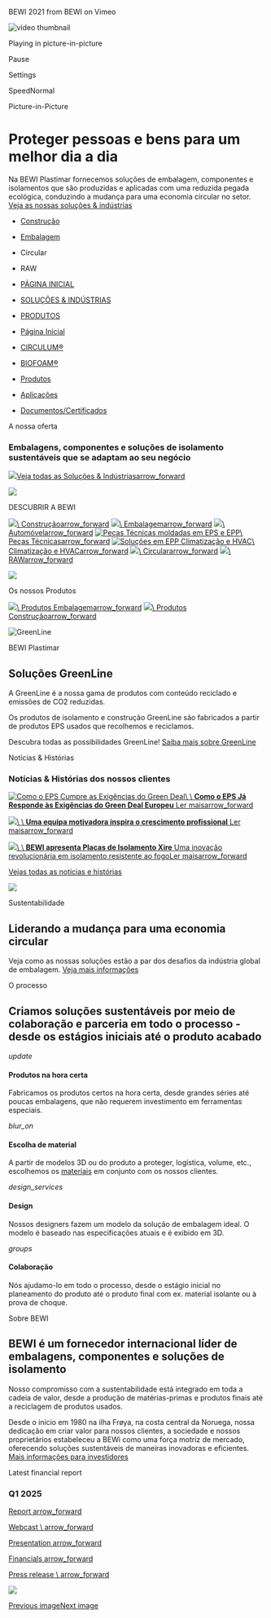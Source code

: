 BEWI 2021 from BEWI on Vimeo

![video thumbnail](https://i.vimeocdn.com/video/1302436707-127c79a175584cd7d7254c13233a07af644b1ee985ec696d1?mw=80&q=85)

Playing in picture-in-picture

Pause

Settings

SpeedNormal

Picture-in-Picture

# Proteger pessoas e bens para um melhor dia a dia

Na BEWI Plastimar fornecemos soluções de embalagem, componentes e isolamentos que são produzidas e aplicadas com uma reduzida pegada ecológica, conduzindo a mudança para uma economia circular no setor. [Veja as nossas soluções & indústrias](https://bewi.com/solucoes-industrial/?lang=pt-pt)

- [Construção](https://bewi.com/construcao/?lang=pt-pt)
- [Embalagem](https://bewi.com/embalagem?lang=pt-pt)
- Circular

- RAW


- [PÁGINA INICIAL](https://bewi.com/circular?lang=pt-pt)
- [SOLUÇÕES & INDÚSTRIAS](https://bewi.com/solucoes-industrias?lang=pt-pt#circular)
- [PRODUTOS](https://bewi.com/circular/produtos/?lang=pt-pt)

- [Página Inicial](https://bewi.com/raw/)
- [CIRCULUM®](https://bewi.com/raw/circulum/)
- [BIOFOAM®](https://bewi.com/products/biofoam?lang=pt-pt)
- [Produtos](https://bewi.com/all-products/)
- [Aplicações](https://bewi.com/by-application/)
- [Documentos/Certificados](https://bewi.com/documentation/documents-raw/)

A nossa oferta

### Embalagens, componentes e soluções de isolamento sustentáveis ​​que se adaptam ao seu negócio

![](https://bewi.com/wp-content/uploads/2021/01/Solutions.jpg)[Veja todas as Soluções & Indústriasarrow\_forward](https://bewi.com/solucoes-industrial/?lang=pt-pt)

![](https://bewi.com/wp-content/uploads/2021/01/BG.jpg)

DESCUBRIR A BEWI

[![](https://bewi.com/wp-content/uploads/2021/06/IMG_9940-1-scaled.jpg)\\
Construçãoarrow\_forward](https://bewi.com/construcao/?lang=pt-pt) [![](https://bewi.com/wp-content/uploads/2021/12/bewi-6930-edit-scaled.jpg)\\
Embalagemarrow\_forward](https://bewi.com/embalagem/?lang=pt-pt) [![](https://bewi.com/wp-content/uploads/2021/04/IMG_6856-scaled.jpg)\\
Automóvelarrow\_forward](https://bewi.com/solucoes-industrial/automovel?lang=pt-pt) [![Peças Técnicas moldadas em EPS e EPP](https://bewi.com/wp-content/uploads/2021/02/All-products.jpg)\\
Peças Técnicasarrow\_forward](https://bewi.com/solutions-industries/pecas-tecnicas?lang=pt-pt) [![Soluções em EPP Climatização e HVAC](https://bewi.com/wp-content/uploads/2021/02/HVAC.jpg)\\
Climatização e HVACarrow\_forward](https://bewi.com/solucoes-industrias/climatizacao-hvac?lang=pt-pt) [![](https://bewi.com/wp-content/uploads/2021/02/IMG_1195.jpg)\\
Circulararrow\_forward](https://bewi.com/circular/?lang=pt-pt) [![](https://bewi.com/wp-content/uploads/2021/03/press-image-1.jpg)\\
RAWarrow\_forward](https://bewi.com/raw/?lang=pt-pt)

![](https://bewi.com/wp-content/uploads/2024/06/IMG_5134-scaled.jpg)

Os nossos Produtos

[![](https://bewi.com/wp-content/uploads/2021/12/bewi-6930-edit-scaled.jpg)\\
Produtos Embalagemarrow\_forward](https://bewi.com/embalagem/produtos?lang=pt-pt) [![](https://bewi.com/wp-content/uploads/2021/06/IMG_9940-1-scaled.jpg)\\
Produtos Construçãoarrow\_forward](https://bewi.com/construcao/products?lang=pt-pt)

![GreenLine](https://bewi.com/wp-content/uploads/2024/06/IMG_7393.jpg)

BEWI Plastimar

## Soluções GreenLine

A GreenLine é a nossa gama de produtos com conteúdo reciclado e emissões de CO2 reduzidas.

Os produtos de isolamento e construção GreenLine são fabricados a partir de produtos EPS usados que recolhemos e reciclamos.

Descubra todas as possibilidades GreenLine! [Saiba mais sobre GreenLine](https://bewi.com/greenline/?lang=pt-pt)

Notícias & Histórias

### Notícias & Histórias dos nossos clientes

[![Como o EPS Cumpre as Exigências do Green Deal](https://bewi.com/wp-content/uploads/2025/05/DALL%C2%B7E-2025-05-15-17.03.58-An-eco-friendly-and-modern-illustration-for-a-blog-article-titled-How-EPS-Meets-the-Green-Deal-Requirements.-The-scene-should-include-sustainable-co.webp)\\
\\
**Como o EPS Já Responde às Exigências do Green Deal Europeu** Ler maisarrow\_forward](https://bewi.com/news/como-o-eps-ja-responde-as-exigencias-do-green-deal-europeu?lang=pt-pt)

[![](https://bewi.com/wp-content/uploads/2025/01/Helena-Manka-scaled.jpg)\\
\\
**Uma equipa motivadora inspira o crescimento profissional** Ler maisarrow\_forward](https://bewi.com/news/a-motivating-team-inspire-professional-growth?lang=pt-pt)

[![](https://bewi.com/wp-content/uploads/2024/11/Xire-board-fire-scaled.jpg)\\
\\
**BEWI apresenta Placas de Isolamento Xire** Uma inovação revolucionária em isolamento resistente ao fogoLer maisarrow\_forward](https://bewi.com/news/bewi-introduces-xire?lang=pt-pt)

[Vejas todas as notícias e histórias](https://bewi.com/newsroom/?lang=pt-pt)

![](https://bewi.com/wp-content/uploads/2021/01/Sustainability.jpg)

Sustentabilidade

## Liderando a mudança para uma economia circular

Veja como as nossas soluções estão a par dos desafios da indústria global de embalagem. [Veja mais informações](http://bewi.com/sustainability/?lang=pt-pt)

O processo

## Criamos soluções sustentáveis ​​por meio de colaboração e parceria em todo o processo - desde os estágios iniciais até o produto acabado

_update_

#### Produtos na hora certa

Fabricamos os produtos certos na hora certa, desde grandes séries até poucas embalagens, que não requerem investimento em ferramentas especiais.

_blur\_on_

#### Escolha de material

A partir de modelos 3D ou do produto a proteger, logística, volume, etc., escolhemos os [materiais](https://bewi.com/material/?lang=pt-pt) em conjunto com os nossos clientes.

_design\_services_

#### Design

Nossos designers fazem um modelo da solução de embalagem ideal. O modelo é baseado nas especificações atuais e é exibido em 3D.

_groups_

#### Colaboração

Nós ajudamo-lo em todo o processo, desde o estágio inicial no planeamento do produto até o produto final com ex. material isolante ou à prova de choque.

Sobre BEWI

## BEWI é um fornecedor internacional líder de embalagens, componentes e soluções de isolamento

Nosso compromisso com a sustentabilidade está integrado em toda a cadeia de valor, desde a produção de matérias-primas e produtos finais até a reciclagem de produtos usados.

Desde o início em 1980 na ilha Frøya, na costa central da Noruega, nossa dedicação em criar valor para nossos clientes, a sociedade e nossos proprietários estabeleceu a BEWi como uma força motriz de mercado, oferecendo soluções sustentáveis ​​de maneiras inovadoras e eficientes.
[Mais informações para investidores](http://bewi.com/investors/)

Latest financial report

### Q1 2025

[Report arrow\_forward](https://bewi.com/wp-content/uploads/2025/05/BEWI-Q1-2025-report.pdf)

[Webcast \\
arrow\_forward](https://bewi.com/investors/reports-presentations/bewi-webcast-q1-2025/)

[Presentation arrow\_forward](https://bewi.com/wp-content/uploads/2025/05/BEWI-Q1-2025-presentation.pdf)

[Financials arrow\_forward](https://bewi.com/wp-content/uploads/2025/05/BEWI-Q1-2025-financials.xlsx)

[Press release \\
arrow\_forward](https://bewi.com/press-releases/bewi-results-for-the-first-quarter-of-2025/)

![](<Base64-Image-Removed>)

[Previous image](https://bewi.com/?lang=pt-pt)[Next image](https://bewi.com/?lang=pt-pt)